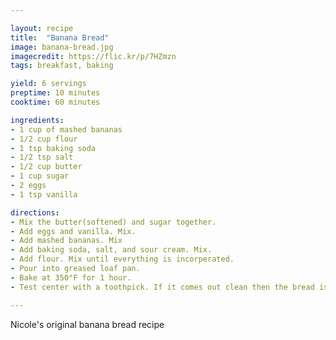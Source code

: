```yaml
---

layout: recipe
title:  "Banana Bread"
image: banana-bread.jpg
imagecredit: https://flic.kr/p/7HZmzn
tags: breakfast, baking

yield: 6 servings
preptime: 10 minutes
cooktime: 60 minutes

ingredients:
- 1 cup of mashed bananas
- 1/2 cup flour
- 1 tsp baking soda
- 1/2 tsp salt
- 1/2 cup butter
- 1 cup sugar
- 2 eggs
- 1 tsp vanilla

directions:
- Mix the butter(softened) and sugar together.
- Add eggs and vanilla. Mix.
- Add mashed bananas. Mix
- Add baking soda, salt, and sour cream. Mix.
- Add flour. Mix until everything is incorperated.
- Pour into greased loaf pan.
- Bake at 350°F for 1 hour.
- Test center with a toothpick. If it comes out clean then the bread is done.

---
```


Nicole's original banana bread recipe